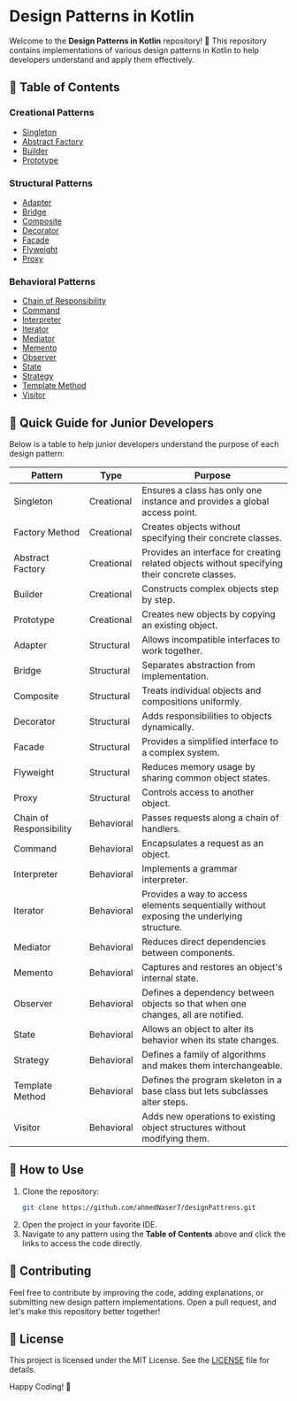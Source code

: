 # Design Patterns in Kotlin

Welcome to the **Design Patterns in Kotlin** repository! 🚀 This repository contains implementations of various design patterns in Kotlin to help developers understand and apply them effectively.

## 📌 Table of Contents

### Creational Patterns
- [Singleton](src/creationalPatterns/Singleton.kt)
- [Abstract Factory](src/creationalPatterns/AbstractFactoryPattern.kt)
- [Builder](src/creationalPatterns/BuilderPattern.kt)
- [Prototype](src/creationalPatterns/PrototypePattern.kt)

### Structural Patterns
- [Adapter](src/creationalPatterns/Adapter.kt)
- [Bridge](src/creationalPatterns/Bridge.kt)
- [Composite](src/creationalPatterns/Composite.kt)
- [Decorator](src/creationalPatterns/Decorator.kt)
- [Facade](src/creationalPatterns/Facade.kt)
- [Flyweight](src/creationalPatterns/Flyweight.kt)
- [Proxy](src/creationalPatterns/Proxy.kt)

### Behavioral Patterns
- [Chain of Responsibility](src/behaviouralPatterns/ChainOfResponsibility.kt)
- [Command](src/behaviouralPatterns/Command.kt)
- [Interpreter](src/behaviouralPatterns/Interpreter.kt)
- [Iterator](src/behaviouralPatterns/Iterator.kt)
- [Mediator](src/behaviouralPatterns/Mediator.kt)
- [Memento](src/behaviouralPatterns/Memento.kt)
- [Observer](src/behaviouralPatterns/Observer.kt)
- [State](src/behaviouralPatterns/State.kt)
- [Strategy](src/behaviouralPatterns/Strategy.kt)
- [Template Method](src/behaviouralPatterns/TemplateMethod.kt)
- [Visitor](src/behaviouralPatterns/Visitor.kt)

## 📝 Quick Guide for Junior Developers
Below is a table to help junior developers understand the purpose of each design pattern:

| Pattern | Type | Purpose |
|---------|------|---------|
| Singleton | Creational | Ensures a class has only one instance and provides a global access point. |
| Factory Method | Creational | Creates objects without specifying their concrete classes. |
| Abstract Factory | Creational | Provides an interface for creating related objects without specifying their concrete classes. |
| Builder | Creational | Constructs complex objects step by step. |
| Prototype | Creational | Creates new objects by copying an existing object. |
| Adapter | Structural | Allows incompatible interfaces to work together. |
| Bridge | Structural | Separates abstraction from implementation. |
| Composite | Structural | Treats individual objects and compositions uniformly. |
| Decorator | Structural | Adds responsibilities to objects dynamically. |
| Facade | Structural | Provides a simplified interface to a complex system. |
| Flyweight | Structural | Reduces memory usage by sharing common object states. |
| Proxy | Structural | Controls access to another object. |
| Chain of Responsibility | Behavioral | Passes requests along a chain of handlers. |
| Command | Behavioral | Encapsulates a request as an object. |
| Interpreter | Behavioral | Implements a grammar interpreter. |
| Iterator | Behavioral | Provides a way to access elements sequentially without exposing the underlying structure. |
| Mediator | Behavioral | Reduces direct dependencies between components. |
| Memento | Behavioral | Captures and restores an object's internal state. |
| Observer | Behavioral | Defines a dependency between objects so that when one changes, all are notified. |
| State | Behavioral | Allows an object to alter its behavior when its state changes. |
| Strategy | Behavioral | Defines a family of algorithms and makes them interchangeable. |
| Template Method | Behavioral | Defines the program skeleton in a base class but lets subclasses alter steps. |
| Visitor | Behavioral | Adds new operations to existing object structures without modifying them. |

## 🔧 How to Use
1. Clone the repository:
   ```sh
   git clone https://github.com/ahmedNaser7/designPattrens.git
   ```
2. Open the project in your favorite IDE.
3. Navigate to any pattern using the **Table of Contents** above and click the links to access the code directly.

## 🤝 Contributing
Feel free to contribute by improving the code, adding explanations, or submitting new design pattern implementations. Open a pull request, and let's make this repository better together!

## 📜 License
This project is licensed under the MIT License. See the [LICENSE](LICENSE) file for details.

Happy Coding! 🎯
